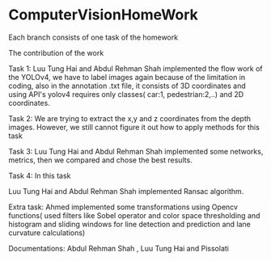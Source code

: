 # ComputerVisionHomeWork
Each branch consists of one task of the homework

The contribution of the work

Task 1: Luu Tung Hai and Abdul Rehman Shah implemented the flow work of the YOLOv4, we have to label images again because of the limitation in coding, also in the annotation .txt file, it consists of 3D coordinates and using API's yolov4 requires only classes( car:1, pedestrian:2,..) and 2D coordinates.

Task 2: We are trying to extract the x,y and z coordinates from the depth images. However, we still cannot figure it out how to apply methods for this task

Task 3: Luu Tung Hai and Abdul Rehman Shah implemented some networks, metrics, then we compared and chose the best results.

Task 4: In this task

 Luu Tung Hai and Abdul Rehman Shah implemented Ransac algorithm. 
 
 Extra task: 
 Ahmed implemented some transformations using Opencv functions( used filters like Sobel operator and color space thresholding and histogram and sliding windows for line detection and prediction and lane curvature calculations)
 
 Documentations: Abdul Rehman Shah , Luu Tung Hai and Pissolati
        
        
